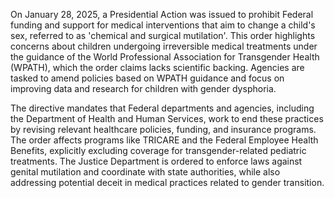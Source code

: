 On January 28, 2025, a Presidential Action was issued to prohibit Federal funding and support for medical interventions that aim to change a child's sex, referred to as 'chemical and surgical mutilation'. This order highlights concerns about children undergoing irreversible medical treatments under the guidance of the World Professional Association for Transgender Health (WPATH), which the order claims lacks scientific backing. Agencies are tasked to amend policies based on WPATH guidance and focus on improving data and research for children with gender dysphoria. 

The directive mandates that Federal departments and agencies, including the Department of Health and Human Services, work to end these practices by revising relevant healthcare policies, funding, and insurance programs. The order affects programs like TRICARE and the Federal Employee Health Benefits, explicitly excluding coverage for transgender-related pediatric treatments. The Justice Department is ordered to enforce laws against genital mutilation and coordinate with state authorities, while also addressing potential deceit in medical practices related to gender transition.